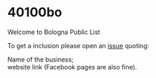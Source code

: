 # 40100bo
Welcome to Bologna Public List   
    
To get a inclusion please open an <a href="https://github.com/par7133/40100bo/issues">issue</a> quoting:

Name of the business;   
website link (Facebook pages are also fine).   


